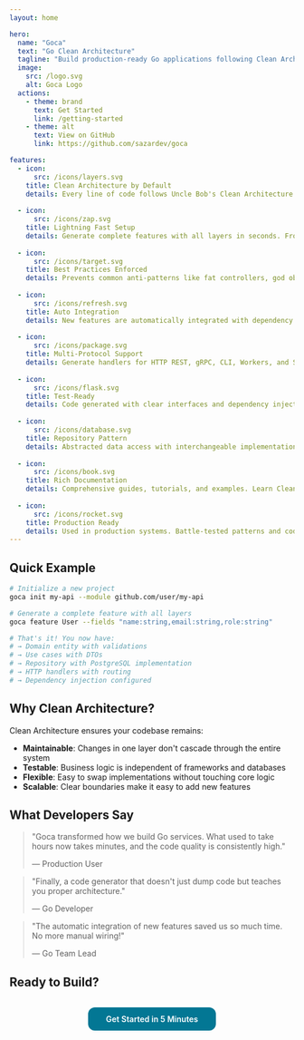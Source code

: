 ```yaml
---
layout: home

hero:
  name: "Goca"
  text: "Go Clean Architecture"
  tagline: "Build production-ready Go applications following Clean Architecture principles. Stop writing boilerplate, start building features."
  image:
    src: /logo.svg
    alt: Goca Logo
  actions:
    - theme: brand
      text: Get Started
      link: /getting-started
    - theme: alt
      text: View on GitHub
      link: https://github.com/sazardev/goca

features:
  - icon:
      src: /icons/layers.svg
    title: Clean Architecture by Default
    details: Every line of code follows Uncle Bob's Clean Architecture principles. Proper layer separation, dependency rules, and clear boundaries guaranteed.
  
  - icon:
      src: /icons/zap.svg
    title: Lightning Fast Setup
    details: Generate complete features with all layers in seconds. From entity to handler, repository to use case - everything configured and ready.
  
  - icon:
      src: /icons/target.svg
    title: Best Practices Enforced
    details: Prevents common anti-patterns like fat controllers, god objects, and anemic domain models. Your code stays clean and maintainable.
  
  - icon:
      src: /icons/refresh.svg
    title: Auto Integration
    details: New features are automatically integrated with dependency injection and routing. No manual wiring needed.
  
  - icon:
      src: /icons/package.svg
    title: Multi-Protocol Support
    details: Generate handlers for HTTP REST, gRPC, CLI, Workers, and SOAP. All following the same clean architecture pattern.
  
  - icon:
      src: /icons/flask.svg
    title: Test-Ready
    details: Code generated with clear interfaces and dependency injection makes testing a breeze. TDD-friendly from the start.
  
  - icon:
      src: /icons/database.svg
    title: Repository Pattern
    details: Abstracted data access with interchangeable implementations. Switch from PostgreSQL to MongoDB without touching business logic.
  
  - icon:
      src: /icons/book.svg
    title: Rich Documentation
    details: Comprehensive guides, tutorials, and examples. Learn Clean Architecture while building real applications.
  
  - icon:
      src: /icons/rocket.svg
    title: Production Ready
    details: Used in production systems. Battle-tested patterns and code generation that scales from MVP to enterprise.
---
```


## Quick Example

```bash
# Initialize a new project
goca init my-api --module github.com/user/my-api

# Generate a complete feature with all layers
goca feature User --fields "name:string,email:string,role:string"

# That's it! You now have:
# → Domain entity with validations
# → Use cases with DTOs
# → Repository with PostgreSQL implementation
# → HTTP handlers with routing
# → Dependency injection configured
```

## Why Clean Architecture?

Clean Architecture ensures your codebase remains:

- **Maintainable**: Changes in one layer don't cascade through the entire system
- **Testable**: Business logic is independent of frameworks and databases
- **Flexible**: Easy to swap implementations without touching core logic
- **Scalable**: Clear boundaries make it easy to add new features

## What Developers Say

> "Goca transformed how we build Go services. What used to take hours now takes minutes, and the code quality is consistently high."
>
> — Production User

> "Finally, a code generator that doesn't just dump code but teaches you proper architecture."
>
> — Go Developer

> "The automatic integration of new features saved us so much time. No more manual wiring!"
>
> — Go Team Lead

## Ready to Build?

<p style="text-align: center; margin: 2rem 0;">
  <a href="/goca/getting-started.html" style="display: inline-block; padding: 0.75rem 2rem; background: #037794ff; color: white; border-radius: 0.75rem; text-decoration: none; font-weight: 600; transition: all 0.3s ease;">Get Started in 5 Minutes</a>
</p>

<style>
.vp-doc a {
  text-decoration: none;
}
</style>
